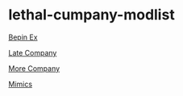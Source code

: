 # lethal-cumpany-modlist

[Bepin Ex](https://thunderstore.io/c/lethal-company/p/BepInEx/BepInExPack/)

[Late Company](https://thunderstore.io/c/lethal-company/p/anormaltwig/LateCompany/)

[More Company](https://thunderstore.io/c/lethal-company/p/notnotnotswipez/MoreCompany/)

[Mimics](https://thunderstore.io/c/lethal-company/p/x753/Mimics/)
